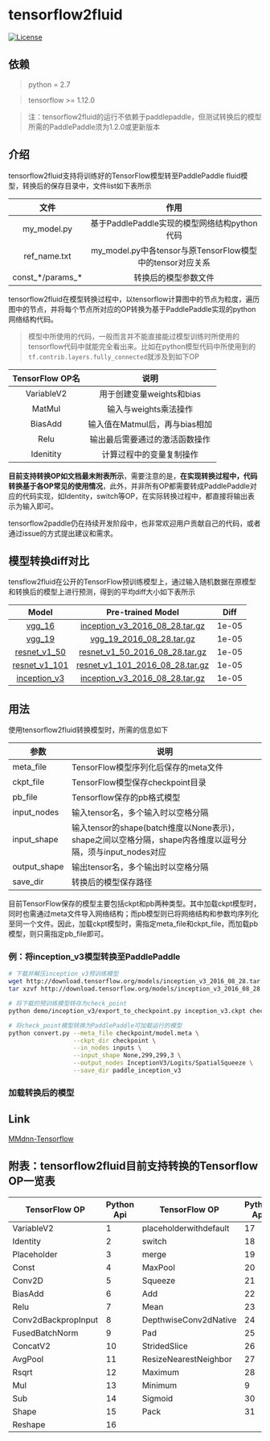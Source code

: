 # tensorflow2fluid
[![License](https://img.shields.io/badge/license-Apache%202-blue.svg)](LICENSE)

## 依赖

> python = 2.7

> tensorflow >= 1.12.0

> 注：tensorflow2fluid的运行不依赖于paddlepaddle，但测试转换后的模型所需的PaddlePaddle须为1.2.0或更新版本

## 介绍

tensorflow2fluid支持将训练好的TensorFlow模型转至PaddlePaddle fluid模型，转换后的保存目录中，文件list如下表所示

文件|作用
:------------------:|:-----------------------------------------------:
my_model.py|基于PaddlePaddle实现的模型网络结构python代码
ref_name.txt|my_model.py中各tensor与原TensorFlow模型中的tensor对应关系
const_\*/params_\*|转换后的模型参数文件

tensorflow2fluid在模型转换过程中，以tensorflow计算图中的节点为粒度，遍历图中的节点，并将每个节点所对应的OP转换为基于PaddlePaddle实现的python网络结构代码。

> 模型中所使用的代码，一般而言并不能直接能过模型训练时所使用的tensorflow代码中就能完全看出来。比如在python模型代码中所使用到的`tf.contrib.layers.fully_connected`就涉及到如下OP

|TensorFlow OP名|说明|
|:-----------------:|:----------------------------------------:|
|VariableV2|用于创建变量weights和bias|
|MatMul|输入与weights乘法操作|
|BiasAdd|输入值在Matmul后，再与bias相加|
|Relu|输出最后需要通过的激活函数操作|
|Idenitity|计算过程中的变量复制操作|

**目前支持转换OP如文档最末附表所示**，需要注意的是，**在实现转换过程中，代码转换基于各OP常见的使用情况**，此外，并非所有OP都需要转成PaddlePaddle对应的代码实现，如Identity，switch等OP，在实际转换过程中，都直接将输出表示为输入即可。

tensorflow2paddle仍在持续开发阶段中，也非常欢迎用户贡献自己的代码，或者通过issue的方式提出建议和需求。



## 模型转换diff对比

tensflow2fluid在公开的TensorFlow预训练模型上，通过输入随机数据在原模型和转换后的模型上进行预测，得到的平均diff大小如下表所示

Model|Pre-trained Model|Diff
:--------------:|:----------------------------------------------:|:-----------------:
[vgg_16](https://github.com/tensorflow/models/blob/master/research/slim/nets/inception_v3.py)|[inception_v3_2016_08_28.tar.gz](http://download.tensorflow.org/models/inception_v3_2016_08_28.tar.gz)|1e-05
[vgg_19](https://github.com/tensorflow/models/blob/master/research/slim/nets/vgg.py)|[vgg_19_2016_08_28.tar.gz](http://download.tensorflow.org/models/vgg_19_2016_08_28.tar.gz)|1e-05
[resnet_v1_50](https://github.com/tensorflow/models/blob/master/research/slim/nets/resnet_v1.py)|[resnet_v1_50_2016_08_28.tar.gz](http://download.tensorflow.org/models/resnet_v1_50_2016_08_28.tar.gz)|1e-05
[resnet_v1_101](https://github.com/tensorflow/models/blob/master/research/slim/nets/resnet_v1.py)|[resnet_v1_101_2016_08_28.tar.gz](http://download.tensorflow.org/models/resnet_v1_101_2016_08_28.tar.gz)|1e-05
[inception_v3](https://github.com/tensorflow/models/blob/master/research/slim/nets/inception_v3.py)|[inception_v3_2016_08_28.tar.gz](http://download.tensorflow.org/models/inception_v3_2016_08_28.tar.gz)|1e-05

## 用法
使用tensorflow2fluid转换模型时，所需的信息如下

|参数|说明|
|------------------|-----------------------------------------------|
|meta_file|TensorFlow模型序列化后保存的meta文件|
|ckpt_file|TensorFlow模型保存checkpoint目录|
|pb_file|Tensorflow保存的pb格式模型|
|input_nodes|输入tensor名，多个输入时以空格分隔|
|input_shape|输入tensor的shape(batch维度以None表示)，shape之间以空格分隔，shape内各维度以逗号分隔，须与input_nodes对应|
|output_shape|输出tensor名，多个输出时以空格分隔|
|save_dir|转换后的模型保存路径|

目前TensorFlow保存的模型主要包括ckpt和pb两种类型。其中加载ckpt模型时，同时也需通过meta文件导入网络结构；而pb模型则已将网络结构和参数均序列化至同一个文件。因此，加载ckpt模型时，需指定meta_file和ckpt_file，而加载pb模型，则只需指定pb_file即可。

### 例：将inception_v3模型转换至PaddlePaddle

```Bash
# 下载并解压inception_v3预训练模型
wget http://download.tensorflow.org/models/inception_v3_2016_08_28.tar.gz
tar xzvf http://download.tensorflow.org/models/inception_v3_2016_08_28.tar.gz

# 将下载的预训练模型转存为check_point
python demo/inception_v3/export_to_checkpoint.py inception_v3.ckpt checkpoint

# 将check_point模型转换为PaddlePaddle可加载运行的模型
python convert.py --meta_file checkpoint/model.meta \
                  --ckpt_dir checkpoint \
                  --in_nodes inputs \
                  --input_shape None,299,299,3 \
                  --output_nodes InceptionV3/Logits/SpatialSqueeze \
                  --save_dir paddle_inception_v3
```

### 加载转换后的模型

## Link
[MMdnn-Tensorflow](https://github.com/Microsoft/MMdnn/tree/master/mmdnn/conversion/tensorflow)

## 附表：tensorflow2fluid目前支持转换的Tensorflow OP一览表

| TensorFlow OP       | Python Api | TensorFlow OP          | Python Api |
| ------------------- | ---------- | ---------------------- | ---------- |
| VariableV2          | 1          | placeholderwithdefault | 17         |
| Identity            | 2          | switch                 | 18         |
| Placeholder         | 3          | merge                  | 19         |
| Const               | 4          | MaxPool                | 20         |
| Conv2D              | 5          | Squeeze                | 21         |
| BiasAdd             | 6          | Add                    | 22         |
| Relu                | 7          | Mean                   | 23         |
| Conv2dBackpropInput | 8          | DepthwiseConv2dNative  | 24         |
| FusedBatchNorm      | 9          | Pad                    | 25         |
| ConcatV2            | 10         | StridedSlice           | 26         |
| AvgPool             | 11         | ResizeNearestNeighbor  | 27         |
| Rsqrt               | 12         | Maximum                | 28         |
| Mul                 | 13         | Minimum                | 9          |
| Sub                 | 14         | Sigmoid                | 30         |
| Shape               | 15         | Pack                   | 31         |
| Reshape             | 16         |                        |            |
